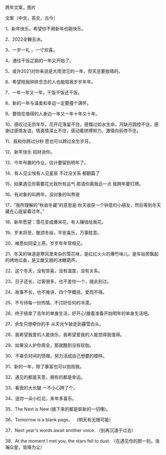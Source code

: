 跨年文案，图片

文案（中文，英文，古今）

1、新年快乐，希望你不用新年也能快乐。

2、2022全糖去冰。

3、一岁一礼 ，一寸欢喜。

4、通往干饭之路的一年又开始了。

5、或许2021对你来说是大雨滂沱的一年，但天总要放晴的。

6、希望陪我碎碎念念的人也能陪我岁岁年年。

7、一年一年又一年，干饭干饭还干饭。

8、新的一年与温柔和幸运一定要撞个满怀。

9、要陪在值得的人身边一年又一年十年又十年。

10、感叹过无奈年华，花开花落留不住，感慨过如水生命，月缺月圆控不住，感谢过感情友谊，情真情深止不住，感动着拼搏努力，激情向前停不住。

11、我和你跨过分秒 愿也可以跨过余生岁月。

12、新年快乐 招财进你。

13、今年布置的作业，估计要留到明年了。

14、有人见尘埃有人见星辰 不过没关系 都翻篇了

15、如果遇见你需要花光我所有运气 那请你离我远一点 我跨年要打牌。

16、有对象的叫跨年，没对象的叫熬夜

17、“我所理解的“秋收冬藏”的意思是:秋天收获一个钟意的小朋友，然后等到冬天藏在心底留着过年。”

18、新年愿望：雪花变成爆米花，有人赚钱给我花。

19、岁末将至，敬颂冬绥，平安喜乐，万事胜意。

20、唯愿如同梁上燕，岁岁年年常相见。

21、冬天的味道是寒风里夹杂的雪花味，是红红火火的爆竹味儿，是车站旁飘起的烤地瓜香，是又酸又甜的冰糖葫芦。

22、这个冬天，没有惊喜，没有温度，没有关系。

23、日子还长，过客很多，也不差你一个，就此别过。

24、故事不长，也不难讲，四个字概括，爱而不得。

25、不亏待每一份热情，不讨好任何的冷漠。

26、终于结束了去年的单身生活，好开心!接着准备开始明年的单身生活吧。

27、余生只想牵你的手 从天光乍破走到暮雪白头。

28、我希望我爱的人能快乐，我希望爱我的人能觉得我值得。

29、如果没人护你周全，那就酷到没有软肋。

30、不辜负时间的馈赠，努力活成自己想要的模样。

31、新的一年，除了暴富也可以抱抱我。

32、遇见的都是天意，拥有的都是幸运。

33、看我的大长腿 一不小心跨了个。

34、送你一朵小红花，来年多喜乐。

35、The Next is New   (接下来的都是崭新的一切噢)。

36、Tomorrow is a blank page。  （明天有无限可能）

37、Next year's words await another voice. （别再沉湎于过去）

38、At the moment I met you, the stars fell to dust. （在遇见你的那一刻，浩瀚众星，皆降为尘）







